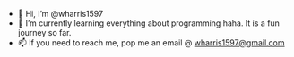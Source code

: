 - 👋 Hi, I’m @wharris1597
- 🌱 I’m currently learning everything about programming haha. It is a fun journey so far.
- 📫 If you need to reach me, pop me an email @ wharris1597@gmail.com

<!---
wharris1597/wharris1597 is a ✨ special ✨ repository because its `README.md` (this file) appears on your GitHub profile.
You can click the Preview link to take a look at your changes.
--->
